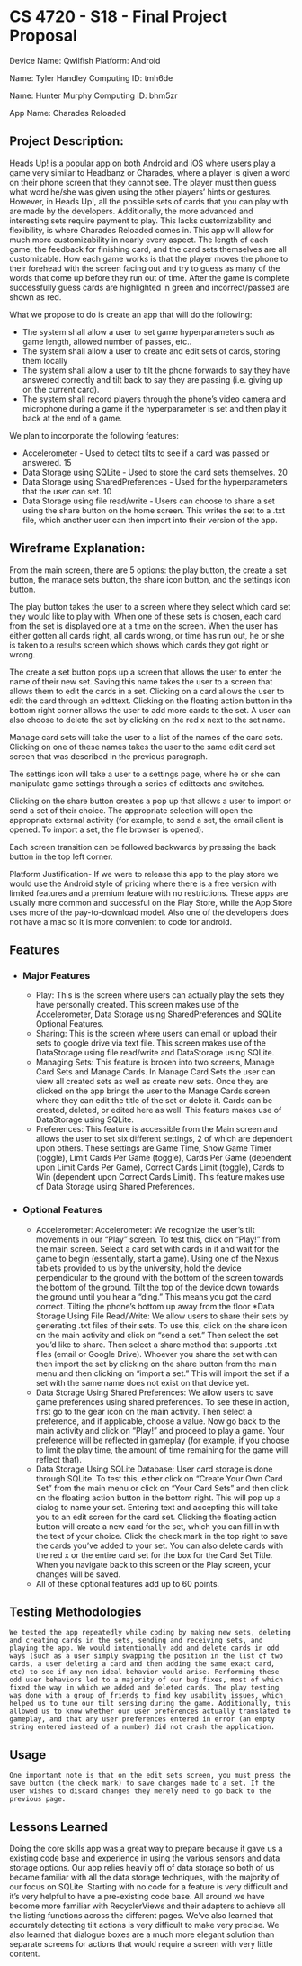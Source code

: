 # CS 4720 - S18 - Final Project Proposal

Device Name: Qwilfish		Platform: Android

Name:  Tyler Handley			Computing ID: tmh6de

Name:  Hunter Murphy		Computing ID: bhm5zr

App Name: Charades Reloaded

## Project Description:  
Heads Up! is a popular app on both Android and iOS where users play a game very similar to Headbanz or Charades, where a player is given a word on their phone screen that they cannot see. The player must then guess what word he/she was given using the other players’ hints or gestures. However, in Heads Up!, all the possible sets of cards that you can play with are made by the developers. Additionally, the more advanced and interesting sets require payment to play. This lacks customizability and flexibility, is where Charades Reloaded comes in. This app will allow for much more customizability in nearly every aspect. The length of each game, the feedback for finishing card, and the card sets themselves are all customizable. How each game works is that the player moves the phone to their forehead with the screen facing out and try to guess as many of the words that come up before they run out of time. After the game is complete successfully guess cards are highlighted in green and incorrect/passed are shown as red. 


What we propose to do is create an app that will do the following:

* The system shall allow a user to set game hyperparameters such as game length, allowed number of passes, etc..
* The system shall allow a user to create and edit sets of cards, storing them locally
* The system shall allow a user to tilt the phone forwards to say they have answered correctly and tilt back to say they are passing (i.e. giving up on the current card).
* The system shall record players through the phone’s video camera and microphone during a game if the hyperparameter is set and then play it back at the end of a game.

We plan to incorporate the following features:

* Accelerometer - Used to detect tilts to see if a card was passed or answered. 15
* Data Storage using SQLite - Used to store the card sets themselves. 20
* Data Storage using SharedPreferences - Used for the hyperparameters that the user can set. 10
* Data Storage using file read/write - Users can choose to share a set using the share button on the home screen. This writes the set to a .txt file, which another user can then import into their version of the app.

## Wireframe Explanation:

From the main screen, there are 5 options: the play button, the create a set button, the manage sets button, the share icon button, and the settings icon button.

The play button takes the user to a screen where they select which card set they would like to play with. When one of these sets is chosen, each card from the set is displayed one at a time on the screen. When the user has either gotten all cards right, all cards wrong, or time has run out, he or she is taken to a results screen which shows which cards they got right or wrong.

The create a set button pops up a screen that allows the user to enter the name of their new set. Saving this name takes the user to a screen that allows them to edit the cards in a set. Clicking on a card allows the user to edit the card through an edittext. Clicking on the floating action button in the bottom right corner allows the user to add more cards to the set. A user can also choose to delete the set by clicking on the red x next to the set name.

Manage card sets will take the user to a list of the names of the card sets. Clicking on one of these names takes the user to the same edit card set screen that was described in the previous paragraph.

The settings icon will take a user to a settings page, where he or she can manipulate game settings through a series of edittexts and switches.

Clicking on the share button creates a pop up that allows a user to import or send a set of their choice. The appropriate selection will open the appropriate external activity (for example, to send a set, the email client is opened. To import a set, the file browser is opened).

Each screen transition can be followed backwards by pressing the back button in the top left corner.


Platform Justification- If we were to release this app to the play store we would use the Android style of pricing where there is a free version with limited features and a premium feature with no restrictions. These apps are usually more common and successful on the Play Store, while the App Store uses more of the pay-to-download model. Also one of the developers does not have a mac so it is more convenient to code for android. 


## Features
* ### Major Features
  * Play: This is the screen where users can actually play the sets they have personally created. This screen makes use of the Accelerometer, Data Storage using SharedPreferences and SQLite Optional Features.
  * Sharing: This is the screen where users can email or upload their sets to google drive via text file. This screen makes use of the DataStorage using file read/write and DataStorage using SQLite.
  * Managing Sets: This feature is broken into two screens, Manage Card Sets and Manage Cards. In Manage Card Sets the user can view all created sets as well as create new sets. Once they are clicked on the app brings the user to the Manage Cards screen where they can edit  the title of the set or delete it. Cards can be created, deleted, or edited here as well. This feature makes use of DataStorage using SQLite.
  * Preferences: This feature is accessible from the Main screen and allows the user to set six different settings, 2 of which are dependent upon others. These settings are Game Time, Show Game Timer (toggle), Limit Cards Per Game (toggle), Cards Per Game (dependent upon Limit Cards Per Game), Correct Cards Limit (toggle), Cards to Win (dependent upon Correct Cards Limit). This feature makes use of Data Storage using Shared Preferences. 
* ### Optional Features
  * Accelerometer: Accelerometer: We recognize the user’s tilt movements in our “Play” screen. To test this, click on “Play!” from the main screen. Select a card set with cards in it and wait for the game to begin (essentially, start a game). Using one of the Nexus tablets provided to us by the university, hold the device perpendicular to the ground with the bottom of the screen towards the bottom of the ground. Tilt the top of the device down towards the ground until you hear a “ding.” This means you got the card correct. Tilting the phone’s bottom up away from the floor 
  *Data Storage Using File Read/Write: We allow users to share their sets by generating .txt files of their sets. To use this, click on the share icon on the main activity and click on “send a set.” Then select the set you’d like to share. Then select a share method that supports .txt files (email or Google Drive). Whoever you share the set with can then import the set by clicking on the share button from the main menu and then clicking on “import a set.” This will import the set if a set with the same name does not exist on that device yet.
  * Data Storage Using Shared Preferences: We allow users to save game preferences using shared preferences. To see these in action, first go to the gear icon on the main activity. Then select a preference, and if applicable, choose a value. Now go back to the main activity and click on “Play!” and proceed to play a game. Your preference will be reflected in gameplay (for example, if you choose to limit the play time, the amount of time remaining for the game will reflect that).
  * Data Storage Using SQLite Database: User card storage is done through SQLite. To test this, either click on “Create  Your Own Card Set” from the main menu or click on “Your Card Sets” and then click on the floating action button in the bottom right. This will pop up a dialog to name your set. Entering text and accepting this will take you to an edit screen for the card set. Clicking the floating action button will create a new card for the set, which you can fill in with the text of your choice. Click the check mark in the top right to save the cards you’ve added to your set. You can also delete cards with the red x or the entire card set for the box for the Card Set Title. When you navigate back to this screen or the Play screen, your changes will be saved.
  * All of these optional features add up to 60 points.

## Testing Methodologies
	We tested the app repeatedly while coding by making new sets, deleting and creating cards in the sets, sending and receiving sets, and playing the app. We would intentionally add and delete cards in odd ways (such as a user simply swapping the position in the list of two cards, a user deleting a card and then adding the same exact card, etc) to see if any non ideal behavior would arise. Performing these odd user behaviors led to a majority of our bug fixes, most of which fixed the way in which we added and deleted cards. The play testing was done with a group of friends to find key usability issues, which helped us to tune our tilt sensing during the game. Additionally, this allowed us to know whether our user preferences actually translated to gameplay, and that any user preferences entered in error (an empty string entered instead of a number) did not crash the application.

## Usage
	One important note is that on the edit sets screen, you must press the save button (the check mark) to save changes made to a set. If the user wishes to discard changes they merely need to go back to the previous page. 

## Lessons Learned
Doing the core skills app was a great way to prepare because it gave us a existing code base and experience in using the various sensors and data storage options. Our app relies heavily off of data storage so both of us became familiar with all the data storage techniques, with the majority of our focus on SQLite. Starting with no code for a feature is very difficult and it’s very helpful to have a pre-existing code base. All around we have become more familiar with RecyclerViews and their adapters to achieve all the listing functions across the different pages. We’ve also learned that accurately detecting tilt actions is very difficult to make very precise. We also learned that dialogue boxes are a much more elegant solution than separate screens for actions that would require a screen with very little content.
